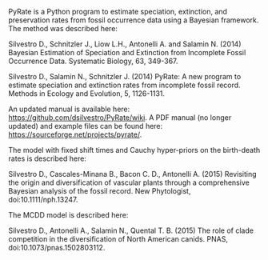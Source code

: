 PyRate is a Python program to estimate speciation, extinction, and preservation rates from fossil occurrence data using a Bayesian framework. The method was described here:

Silvestro D., Schnitzler J., Liow L.H., Antonelli A. and Salamin N. (2014) Bayesian Estimation of Speciation and Extinction from Incomplete Fossil Occurrence Data. Systematic Biology, 63, 349-367.

Silvestro D., Salamin N., Schnitzler J. (2014) PyRate: A new program to estimate speciation and extinction rates from incomplete fossil record. Methods in Ecology and Evolution, 5, 1126-1131.

An updated manual is available here: https://github.com/dsilvestro/PyRate/wiki. A PDF manual (no longer updated) and example files can be found here: https://sourceforge.net/projects/pyrate/.

The model with fixed shift times and Cauchy hyper-priors on the birth-death rates is described here:

Silvestro D., Cascales-Minana B., Bacon C. D., Antonelli A. (2015) Revisiting the origin and diversification of vascular plants through a comprehensive Bayesian analysis of the fossil record. New Phytologist, doi:10.1111/nph.13247.    

The MCDD model is described here: 

Silvestro D., Antonelli A., Salamin N., Quental T. B. (2015) The role of clade competition in the diversification of North American canids. PNAS, doi:10.1073/pnas.1502803112.